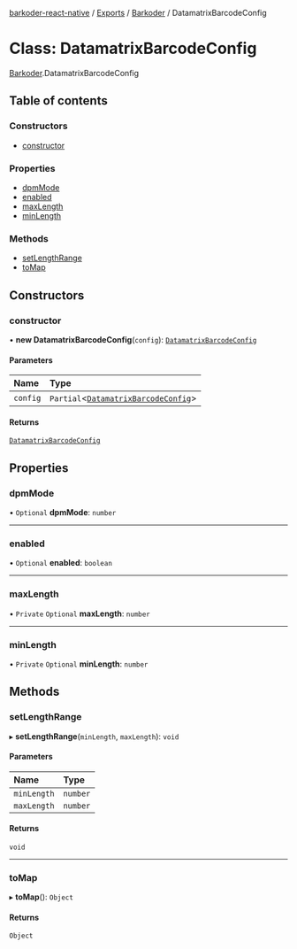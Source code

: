 [barkoder-react-native](../README.md) / [Exports](../modules.md) / [Barkoder](../modules/Barkoder.md) / DatamatrixBarcodeConfig

# Class: DatamatrixBarcodeConfig

[Barkoder](../modules/Barkoder.md).DatamatrixBarcodeConfig

## Table of contents

### Constructors

- [constructor](Barkoder.DatamatrixBarcodeConfig.md#constructor)

### Properties

- [dpmMode](Barkoder.DatamatrixBarcodeConfig.md#dpmmode)
- [enabled](Barkoder.DatamatrixBarcodeConfig.md#enabled)
- [maxLength](Barkoder.DatamatrixBarcodeConfig.md#maxlength)
- [minLength](Barkoder.DatamatrixBarcodeConfig.md#minlength)

### Methods

- [setLengthRange](Barkoder.DatamatrixBarcodeConfig.md#setlengthrange)
- [toMap](Barkoder.DatamatrixBarcodeConfig.md#tomap)

## Constructors

### constructor

• **new DatamatrixBarcodeConfig**(`config`): [`DatamatrixBarcodeConfig`](Barkoder.DatamatrixBarcodeConfig.md)

#### Parameters

| Name | Type |
| :------ | :------ |
| `config` | `Partial`\<[`DatamatrixBarcodeConfig`](Barkoder.DatamatrixBarcodeConfig.md)\> |

#### Returns

[`DatamatrixBarcodeConfig`](Barkoder.DatamatrixBarcodeConfig.md)

## Properties

### dpmMode

• `Optional` **dpmMode**: `number`

___

### enabled

• `Optional` **enabled**: `boolean`

___

### maxLength

• `Private` `Optional` **maxLength**: `number`

___

### minLength

• `Private` `Optional` **minLength**: `number`

## Methods

### setLengthRange

▸ **setLengthRange**(`minLength`, `maxLength`): `void`

#### Parameters

| Name | Type |
| :------ | :------ |
| `minLength` | `number` |
| `maxLength` | `number` |

#### Returns

`void`

___

### toMap

▸ **toMap**(): `Object`

#### Returns

`Object`
